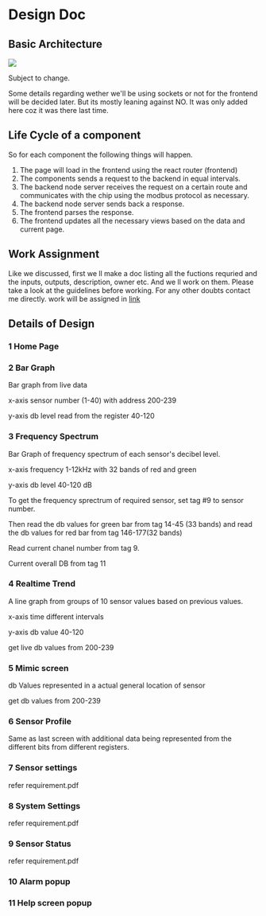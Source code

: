 # Design Doc

## Basic Architecture

![](https://i.imgur.com/gRFnjMV.png)

Subject to change.

Some details regarding wether we'll be using sockets or not for the frontend will be decided later. But its mostly leaning against NO. It was only added here coz it was there last time.

## Life Cycle of a component

So for each component the following things will happen.

1. The page will load in the frontend using the react router (frontend)
2. The components sends a request to the backend in equal intervals.
3. The backend node server receives the request on a certain route and communicates with the chip using the modbus protocol as necessary.
4. The backend node server sends back a response.
5. The frontend parses the response.
6. The frontend updates all the necessary views based on the data and current page.

## Work Assignment

Like we discussed, first we ll make a doc listing all the fuctions requried and the inputs, outputs, description, owner etc. And we ll work on them. Please take a look at the guidelines before working. For any other doubts contact me directly.  work will be assigned in [link](https://docs.google.com/spreadsheets/d/1x2Nz0RtNkf-k6_KUXr8Ht5l5V0QjCEHh-0cQRxbPjrY/edit?usp=sharing)

## Details of Design

### 1 Home Page

### 2 Bar Graph

Bar graph from live data

x-axis sensor number (1-40) with address 200-239

y-axis db level read from the register 40-120

### 3 Frequency Spectrum

Bar Graph of frequency spectrum of each sensor's decibel level.

x-axis frequency 1-12kHz with 32 bands of red and green

y-axis db level 40-120 dB

To get the frequency sprectrum of required sensor, set tag #9 to sensor number.

Then read the db values for green bar from tag 14-45 (33 bands) and read the db values for red bar from tag 146-177(32 bands)

Read current chanel number from tag 9.

Current overall DB from tag 11

### 4 Realtime Trend

A line graph from groups of 10 sensor values based on previous values.

x-axis time different intervals

y-axis db value 40-120

get live db values from 200-239

### 5 Mimic screen

db Values represented in a actual general location of sensor

get db values from 200-239

### 6 Sensor Profile

Same as last screen with additional data being represented from the different bits from different registers.

### 7 Sensor settings

refer requirement.pdf

### 8 System Settings

refer requirement.pdf

### 9 Sensor Status

refer requirement.pdf

### 10 Alarm popup

### 11 Help screen popup
